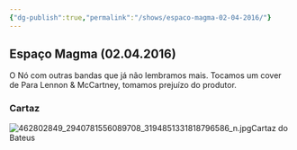 ```yaml
---
{"dg-publish":true,"permalink":"/shows/espaco-magma-02-04-2016/"}
---
```


## Espaço Magma (02.04.2016)
O Nó com outras bandas que já não lembramos mais. Tocamos um cover de Para Lennon & McCartney, tomamos prejuízo do produtor.
### Cartaz
![462802849_2940781556089708_3194851331818796586_n.jpg](/img/user/img/462802849_2940781556089708_3194851331818796586_n.jpg)Cartaz do Bateus